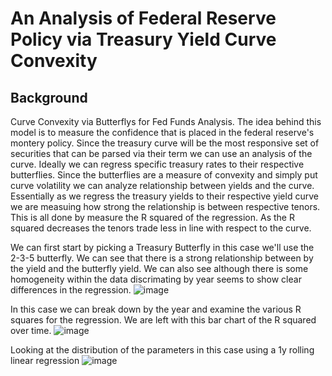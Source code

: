 # An Analysis of Federal Reserve Policy via Treasury Yield Curve Convexity

## Background
Curve Convexity via Butterflys for Fed Funds Analysis. The idea behind this model is to measure the confidence that is placed in the federal reserve's montery policy. Since the treasury curve will be the most responsive set of securities that can be parsed via their term we can use an analysis of the curve. Ideally we can regress specific treasury rates to their respective butterflies. Since the butterflies are a measure of convexity and simply put curve volatility we can analyze relationship between yields and the curve. Essentially as we regress the treasury yields to their respective yield curve we are measuing how strong the relationship is between respective tenors. This is all done by measure the R squared of the regression. As the R squared decreases the tenors trade less in line with respect to the curve. 

We can first start by picking a Treasury Butterfly in this case we'll use the 2-3-5 butterfly. We can see that there is a strong relationship between by the yield and the butterfly yield. We can also see although there is some homogeneity within the data discrimating by year seems to show clear differences in the regression.
![image](https://github.com/diegodalvarez/FedCurveConvexity/assets/48641554/9a560644-e69f-4819-ac95-22dd39d23d57)

In this case we can break down by the year and examine the various R squares for the regression. We are left with this bar chart of the R squared over time. 
![image](https://github.com/diegodalvarez/FedCurveConvexity/assets/48641554/71fd1266-5156-408e-b751-1c3321a55d36)

Looking at the distribution of the parameters in this case using a 1y rolling linear regression
![image](https://github.com/diegodalvarez/FedCurveConvexity/assets/48641554/536de6ab-6299-44e8-9ddc-3e88770177c2)
